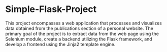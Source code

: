 # Simple-Flask-Project
This project encompasses a web application that processes and visualizes data obtained from the publications section of a personal website. The primary goal of the project is to extract data from the web page using the Selenium module, create a backend utilizing the Flask framework, and develop a frontend using the Jinja2 template engine.
